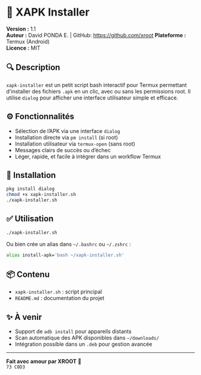# 📲 XAPK Installer

**Version :** 1.1  
**Auteur :** David PONDA E. | GitHub: https://github.com/xroot
**Plateforme :** Termux (Android)  
**Licence :** MIT

## 🔍 Description

`xapk-installer` est un petit script bash interactif pour Termux permettant d'installer des fichiers `.apk` en un clic, avec ou sans les permissions root. Il utilise `dialog` pour afficher une interface utilisateur simple et efficace.

## ⚙️ Fonctionnalités

- Sélection de l’APK via une interface `dialog`
- Installation directe via `pm install` (si root)
- Installation utilisateur via `termux-open` (sans root)
- Messages clairs de succès ou d’échec
- Léger, rapide, et facile à intégrer dans un workflow Termux

## 🚀 Installation

```bash
pkg install dialog
chmod +x xapk-installer.sh
./xapk-installer.sh
```

## ✅ Utilisation

```bash
./xapk-installer.sh
```

Ou bien crée un alias dans `~/.bashrc` ou `~/.zshrc` :

```bash
alias install-apk='bash ~/xapk-installer.sh'
```

## 📦 Contenu

- `xapk-installer.sh` : script principal
- `README.md` : documentation du projet

## ✨ À venir

- Support de `adb install` pour appareils distants
- Scan automatique des APK disponibles dans `~/downloads/`
- Intégration possible dans un `.deb` pour gestion avancée

---

**Fait avec amour par XROOT** 🧠  
`73 C0D3`
